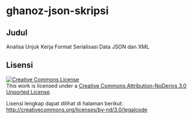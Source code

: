ghanoz-json-skripsi
===================

## Judul

Analisa Unjuk Kerja Format Serialisasi Data JSON dan XML

## Lisensi

<a rel="license" href="http://creativecommons.org/licenses/by-nd/3.0/deed.en_US"><img alt="Creative Commons License" style="border-width:0" src="http://i.creativecommons.org/l/by-nd/3.0/88x31.png" /></a><br />This work is licensed under a <a rel="license" href="http://creativecommons.org/licenses/by-nd/3.0/deed.en_US">Creative Commons Attribution-NoDerivs 3.0 Unported License</a>.

Lisensi lengkap dapat dilihat di halaman berikut: http://creativecommons.org/licenses/by-nd/3.0/legalcode
